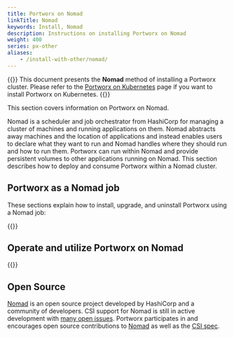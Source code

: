 ```yaml
---
title: Portworx on Nomad
linkTitle: Nomad
keywords: Install, Nomad
description: Instructions on installing Portworx on Nomad
weight: 400
series: px-other
aliases:
    - /install-with-other/nomad/
---
```

{{<info>}}
This document presents the **Nomad** method of installing a Portworx cluster. Please refer to the [Portworx on Kubernetes](/operations/operate-kubernetes/) page if you want to install Portworx on Kubernetes.
{{</info>}}

This section covers information on Portworx on Nomad.

Nomad is a scheduler and job orchestrator from HashiCorp for managing a cluster of machines and running applications on them. Nomad abstracts away machines and the location of applications and instead enables users to declare what they want to run and Nomad handles where they should run and how to run them. Portworx can run within Nomad and provide persistent volumes to other applications running on Nomad. This section describes how to deploy and consume Portworx within a Nomad cluster.

## Portworx as a Nomad job

These sections explain how to install, upgrade, and uninstall Portworx using a Nomad job:

{{<homelist series="px-as-a-nomad-job">}}

## Operate and utilize Portworx on Nomad

{{<homelist series="px-nomad-operate-and-use">}}

## Open Source

[Nomad](https://github.com/hashicorp/nomad) is an open source project developed by HashiCorp and a community of developers. CSI support for Nomad is still in active development with [many open issues](https://github.com/hashicorp/nomad/issues?q=is%3Aissue+is%3Aopen+csi). Portworx participates in and encourages open source contributions to [Nomad](https://github.com/hashicorp/nomad) as well as the [CSI spec](https://github.com/container-storage-interface/spec).